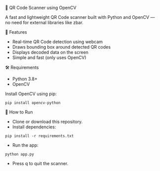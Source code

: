 📸 QR Code Scanner using OpenCV

A fast and lightweight QR Code scanner built with Python and OpenCV — no need for external libraries like zbar.

🚀 Features
- Real-time QR Code detection using webcam
- Draws bounding box around detected QR codes
- Displays decoded data on the screen
- Simple and fast (only uses OpenCV)

🛠️ Requirements
- Python 3.8+
- OpenCV

Install OpenCV using pip:

`pip install opencv-python`

📄 How to Run
- Clone or download this repository.
- Install dependencies:
  
`pip install -r requirements.txt`
- Run the app:
  
`python app.py`
- Press q to quit the scanner.





